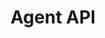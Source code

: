 ---
title: "Agent API"
version: "0.2"
menu: 
    agent_api: 
        identifier: "0.2"
desc: "Join the messaging protocol as an agent. "
color: "#ee5201"
---